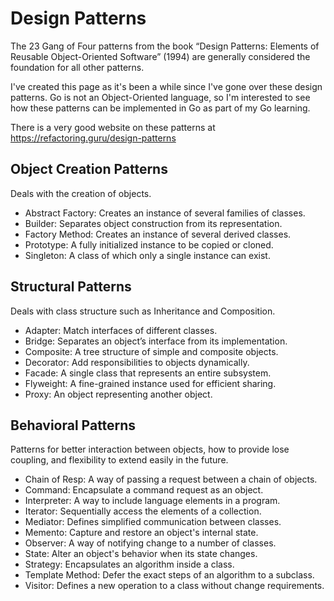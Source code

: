 # Design Patterns

The 23 Gang of Four patterns from the book “Design Patterns: Elements of Reusable Object-Oriented Software” (1994) are 
generally considered the foundation for all other patterns.

I've created this page as it's been a while since I've gone over these design patterns. Go is not an Object-Oriented
language, so I'm interested to see how these patterns can be implemented in Go as part of my Go learning.

There is a very good website on these patterns at https://refactoring.guru/design-patterns

## Object Creation Patterns

Deals with the creation of objects.

- Abstract Factory: Creates an instance of several families of classes.
- Builder: Separates object construction from its representation.
- Factory Method: Creates an instance of several derived classes.
- Prototype: A fully initialized instance to be copied or cloned.
- Singleton: A class of which only a single instance can exist.

## Structural Patterns

Deals with class structure such as Inheritance and Composition.

- Adapter: Match interfaces of different classes.
- Bridge: Separates an object’s interface from its implementation.
- Composite: A tree structure of simple and composite objects.
- Decorator: Add responsibilities to objects dynamically.
- Facade: A single class that represents an entire subsystem.
- Flyweight: A fine-grained instance used for efficient sharing.
- Proxy: An object representing another object.

## Behavioral Patterns

Patterns for better interaction between objects, how to provide lose coupling, and flexibility to extend easily in 
the future.

- Chain of Resp: A way of passing a request between a chain of objects.
- Command: Encapsulate a command request as an object.
- Interpreter: A way to include language elements in a program.
- Iterator: Sequentially access the elements of a collection.
- Mediator: Defines simplified communication between classes.
- Memento: Capture and restore an object's internal state.
- Observer: A way of notifying change to a number of classes.
- State: Alter an object's behavior when its state changes.
- Strategy: Encapsulates an algorithm inside a class.
- Template Method: Defer the exact steps of an algorithm to a subclass.
- Visitor: Defines a new operation to a class without change requirements.